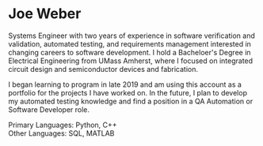 # Joe Weber

Systems Engineer with two years of experience in software verification and validation, automated testing, and requirements management interested in changing careers to software development. I hold a Bacheloer's Degree in Electrical Engineering from UMass Amherst, where I focused on integrated circuit design and semiconductor devices and fabrication.

I began learning to program in late 2019 and am using this account as a portfolio for the projects I have worked on. In the future, I plan to develop my automated testing knowledge and find a position in a QA Automation or Software Developer role.

Primary Languages: Python, C++  
Other Languages: SQL, MATLAB
